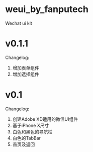 # weui_by_fanputech
Wechat ui kit

# v0.1.1
Changelog:

1. 增加表单组件
2. 增加选择组件

# v0.1
Changelog:

1. 创建Adobe XD适用的微信UI组件
2. 基于iPhone X尺寸
3. 白色和黑色的导航栏
4. 白色的TabBar
5. 首页及返回